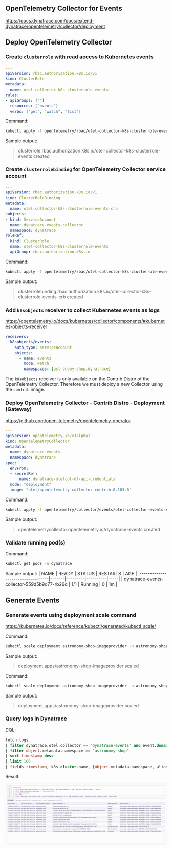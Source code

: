 ## OpenTelemetry Collector for Events
https://docs.dynatrace.com/docs/extend-dynatrace/opentelemetry/collector/deployment

## Deploy OpenTelemetry Collector

### Create `clusterrole` with read access to Kubernetes events
```yaml
---
apiVersion: rbac.authorization.k8s.io/v1
kind: ClusterRole
metadata:
  name: otel-collector-k8s-clusterrole-events
rules:
- apiGroups: [""]
  resources: ["events"]
  verbs: ["get", "watch", "list"]
```
Command:
```sh
kubectl apply -f opentelemetry/rbac/otel-collector-k8s-clusterrole-events.yaml
```
Sample output:
> clusterrole.rbac.authorization.k8s.io/otel-collector-k8s-clusterrole-events created

### Create `clusterrolebinding` for OpenTelemetry Collector service account
```yaml
---
apiVersion: rbac.authorization.k8s.io/v1
kind: ClusterRoleBinding
metadata:
  name: otel-collector-k8s-clusterrole-events-crb
subjects:
- kind: ServiceAccount
  name: dynatrace-events-collector
  namespace: dynatrace
roleRef:
  kind: ClusterRole
  name: otel-collector-k8s-clusterrole-events
  apiGroup: rbac.authorization.k8s.io
```
Command:
```sh
kubectl apply -f opentelemetry/rbac/otel-collector-k8s-clusterrole-events-crb.yaml
```
Sample output:
> clusterrolebinding.rbac.authorization.k8s.io/otel-collector-k8s-clusterrole-events-crb created

### Add `k8sobjects` receiver to collect Kubernetes events as logs
https://opentelemetry.io/docs/kubernetes/collector/components/#kubernetes-objects-receiver
```yaml
receivers:
  k8sobjects/events:
    auth_type: serviceAccount
    objects:
      - name: events
        mode: watch
        namespaces: [astronomy-shop,dynatrace]
```

The `k8sobjects` receiver is only available on the Contrib Distro of the OpenTelemetry Collector.  Therefore we must deploy a new Collector using the `contrib` image.

### Deploy OpenTelemetry Collector - Contrib Distro - Deployment (Gateway)
https://github.com/open-telemetry/opentelemetry-operator
```yaml
---
apiVersion: opentelemetry.io/v1alpha1
kind: OpenTelemetryCollector
metadata:
  name: dynatrace-events
  namespace: dynatrace
spec:
  envFrom:
  - secretRef:
      name: dynatrace-otelcol-dt-api-credentials
  mode: "deployment"
  image: "otel/opentelemetry-collector-contrib:0.103.0"
```
Command:
```sh
kubectl apply -f opentelemetry/collector/events/otel-collector-events-crd-01.yaml
```
Sample output:
> opentelemetrycollector.opentelemetry.io/dynatrace-events created

### Validate running pod(s)
Command:
```sh
kubectl get pods -n dynatrace
```
Sample output:
| NAME                             | READY | STATUS  | RESTARTS | AGE |
|----------------------------------|-------|---------|----------|-----|
| dynatrace-events-collector-559d5b9d77-rb26d   | 1/1   | Running | 0        | 1m  |

## Generate Events

### Generate events using deployment scale command
https://kubernetes.io/docs/reference/kubectl/generated/kubectl_scale/

Command:
```sh
kubectl scale deployment astronomy-shop-imageprovider -n astronomy-shop --replicas=2
```
Sample output:
> deployment.apps/astronomy-shop-imageprovider scaled

Command:
```sh
kubectl scale deployment astronomy-shop-imageprovider -n astronomy-shop --replicas=1
```
Sample output:
> deployment.apps/astronomy-shop-imageprovider scaled

### Query logs in Dynatrace
DQL:
```sql
fetch logs
| filter dynatrace.otel.collector == "dynatrace-events" and event.domain == "k8s" and k8s.resource.name == "events"
| filter object.metadata.namespace == "astronomy-shop"
| sort timestamp desc
| limit 100
| fields timestamp, k8s.cluster.name, {object.metadata.namespace, alias: k8s.namespace.name}, object.message, object.reason, event.name
```
Result:

![dql_k8s_events](../../../assets/images/logs-dql_k8s_events.png)